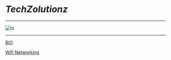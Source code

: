 # ***TechZolutionz***
---
![tz](https://futureinsight.org/wp-content/uploads/2020/01/information-technology-advances-nmjnq8z4pmcif5mnbtgrkmi63nyzzezi8xdhccnuz4.jpg)

---

[BIO](https://techzolutionz.github.io/techzolutionz.github.io/bio)

[Wifi Networking](https://techzolutionz.github.io/techzolutionz.github.io/topic)
